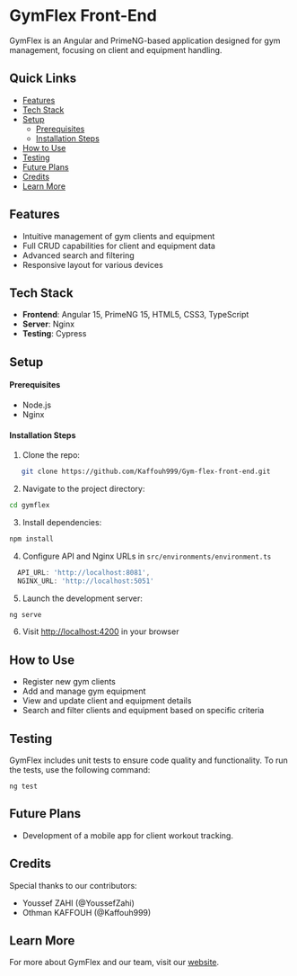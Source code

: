 # GymFlex Front-End

GymFlex is an Angular and PrimeNG-based application designed for gym management, focusing on client and equipment handling.

## Quick Links

- [Features](#features)
- [Tech Stack](#tech-stack)
- [Setup](#setup)
    - [Prerequisites](#prerequisites)
    - [Installation Steps](#installation-steps)
- [How to Use](#how-to-use)
- [Testing](#testing)
- [Future Plans](#future-plans)
- [Credits](#credits)
- [Learn More](#learn-more)

## Features

- Intuitive management of gym clients and equipment
- Full CRUD capabilities for client and equipment data
- Advanced search and filtering
- Responsive layout for various devices

## Tech Stack

- **Frontend**: Angular 15, PrimeNG 15, HTML5, CSS3, TypeScript
- **Server**: Nginx
- **Testing**: Cypress

## Setup

#### Prerequisites

- Node.js
- Nginx

#### Installation Steps

1. Clone the repo:
```bash
   git clone https://github.com/Kaffouh999/Gym-flex-front-end.git
 ```
2. Navigate to the project directory: 
```bash
cd gymflex
```
3. Install dependencies: 
```bash
npm install
```
4. Configure API and Nginx URLs in `src/environments/environment.ts`
```typescript
  API_URL: 'http://localhost:8081',
  NGINX_URL: 'http://localhost:5051'
```
5. Launch the development server: 
```bash
ng serve
```
6. Visit [http://localhost:4200](http://localhost:4200) in your browser

## How to Use

- Register new gym clients
- Add and manage gym equipment
- View and update client and equipment details
- Search and filter clients and equipment based on specific criteria

## Testing

GymFlex includes unit tests to ensure code quality and functionality. To run the tests, use the following command:

```
ng test
```


## Future Plans

- Development of a mobile app for client workout tracking.



## Credits

Special thanks to our contributors:

- Youssef ZAHI (@YoussefZahi)
- Othman KAFFOUH (@Kaffouh999)

## Learn More

For more about GymFlex and our team, visit our [website](https://your-website-url.com).

